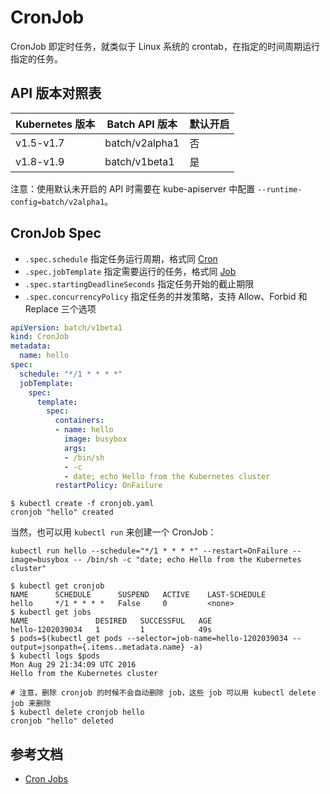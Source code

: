 # CronJob

CronJob 即定时任务，就类似于 Linux 系统的 crontab，在指定的时间周期运行指定的任务。

## API 版本对照表

| Kubernetes 版本 | Batch API 版本 | 默认开启 |
| --------------- | -------------- | -------- |
| v1.5-v1.7       | batch/v2alpha1 | 否       |
| v1.8-v1.9       | batch/v1beta1  | 是       |

注意：使用默认未开启的 API 时需要在 kube-apiserver 中配置 `--runtime-config=batch/v2alpha1`。

## CronJob Spec

- `.spec.schedule` 指定任务运行周期，格式同 [Cron](https://en.wikipedia.org/wiki/Cron)
- `.spec.jobTemplate` 指定需要运行的任务，格式同 [Job](job.md)
- `.spec.startingDeadlineSeconds` 指定任务开始的截止期限
- `.spec.concurrencyPolicy` 指定任务的并发策略，支持 Allow、Forbid 和 Replace 三个选项

```yaml
apiVersion: batch/v1beta1
kind: CronJob
metadata:
  name: hello
spec:
  schedule: "*/1 * * * *"
  jobTemplate:
    spec:
      template:
        spec:
          containers:
          - name: hello
            image: busybox
            args:
            - /bin/sh
            - -c
            - date; echo Hello from the Kubernetes cluster
          restartPolicy: OnFailure
```

```
$ kubectl create -f cronjob.yaml
cronjob "hello" created
```

当然，也可以用 `kubectl run` 来创建一个 CronJob：

```
kubectl run hello --schedule="*/1 * * * *" --restart=OnFailure --image=busybox -- /bin/sh -c "date; echo Hello from the Kubernetes cluster"
```

```
$ kubectl get cronjob
NAME      SCHEDULE      SUSPEND   ACTIVE    LAST-SCHEDULE
hello     */1 * * * *   False     0         <none>
$ kubectl get jobs
NAME               DESIRED   SUCCESSFUL   AGE
hello-1202039034   1         1            49s
$ pods=$(kubectl get pods --selector=job-name=hello-1202039034 --output=jsonpath={.items..metadata.name} -a)
$ kubectl logs $pods
Mon Aug 29 21:34:09 UTC 2016
Hello from the Kubernetes cluster

# 注意，删除 cronjob 的时候不会自动删除 job，这些 job 可以用 kubectl delete job 来删除
$ kubectl delete cronjob hello
cronjob "hello" deleted
```

## 参考文档

- [Cron Jobs](https://kubernetes.io/docs/concepts/workloads/controllers/cron-jobs/)

